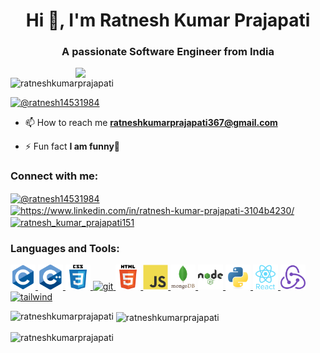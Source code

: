<h1 align="center">Hi 👋, I'm Ratnesh Kumar Prajapati</h1>
<h3 align="center">A passionate Software Engineer from India</h3>
<img align="right" width="400" src="https://miro.medium.com/v2/resize:fit:1360/0*7Q3yvSIv_t0ioJ-Z.gif" />

<p align="left"> <img src="https://komarev.com/ghpvc/?username=ratneshkumarprajapati&label=Profile%20views&color=0e75b6&style=flat" alt="ratneshkumarprajapati" /> </p>

<p align="left"> <a href="https://x.com/Ratnesh_Kumar_4" target="blank"><img src="https://img.shields.io/twitter/follow/@ratnesh14531984?logo=twitter&style=for-the-badge" alt="@ratnesh14531984" /></a> </p>

- 📫 How to reach me **ratneshkumarprajapati367@gmail.com**

- ⚡ Fun fact **I am funny🙂**

<h3 align="left">Connect with me:</h3>
<p align="left">
<a href="https://twitter.com/@ratnesh14531984" target="blank"><img align="center" src="https://raw.githubusercontent.com/rahuldkjain/github-profile-readme-generator/master/src/images/icons/Social/twitter.svg" alt="@ratnesh14531984" height="30" width="40" /></a>
<a href="https://www.linkedin.com/in/ratnesh-kumar-prajapati-3104b4230/" target="blank"><img align="center" src="https://raw.githubusercontent.com/rahuldkjain/github-profile-readme-generator/master/src/images/icons/Social/linked-in-alt.svg" alt="https://www.linkedin.com/in/ratnesh-kumar-prajapati-3104b4230/" height="30" width="40" /></a>
<a href="https://instagram.com/ratnesh_kumar_prajapati151" target="blank"><img align="center" src="https://raw.githubusercontent.com/rahuldkjain/github-profile-readme-generator/master/src/images/icons/Social/instagram.svg" alt="ratnesh_kumar_prajapati151" height="30" width="40" /></a>
</p>

<h3 align="left">Languages and Tools:</h3>
<p align="left"> <a href="https://www.cprogramming.com/" target="_blank" rel="noreferrer"> <img src="https://raw.githubusercontent.com/devicons/devicon/master/icons/c/c-original.svg" alt="c" width="40" height="40"/> </a> <a href="https://www.w3schools.com/cpp/" target="_blank" rel="noreferrer"> <img src="https://raw.githubusercontent.com/devicons/devicon/master/icons/cplusplus/cplusplus-original.svg" alt="cplusplus" width="40" height="40"/> </a> <a href="https://www.w3schools.com/css/" target="_blank" rel="noreferrer"> <img src="https://raw.githubusercontent.com/devicons/devicon/master/icons/css3/css3-original-wordmark.svg" alt="css3" width="40" height="40"/> </a> <a href="https://git-scm.com/" target="_blank" rel="noreferrer"> <img src="https://www.vectorlogo.zone/logos/git-scm/git-scm-icon.svg" alt="git" width="40" height="40"/> </a> <a href="https://www.w3.org/html/" target="_blank" rel="noreferrer"> <img src="https://raw.githubusercontent.com/devicons/devicon/master/icons/html5/html5-original-wordmark.svg" alt="html5" width="40" height="40"/> </a> <a href="https://developer.mozilla.org/en-US/docs/Web/JavaScript" target="_blank" rel="noreferrer"> <img src="https://raw.githubusercontent.com/devicons/devicon/master/icons/javascript/javascript-original.svg" alt="javascript" width="40" height="40"/> </a> <a href="https://www.mongodb.com/" target="_blank" rel="noreferrer"> <img src="https://raw.githubusercontent.com/devicons/devicon/master/icons/mongodb/mongodb-original-wordmark.svg" alt="mongodb" width="40" height="40"/> </a> <a href="https://nodejs.org" target="_blank" rel="noreferrer"> <img src="https://raw.githubusercontent.com/devicons/devicon/master/icons/nodejs/nodejs-original-wordmark.svg" alt="nodejs" width="40" height="40"/> </a> <a href="https://www.python.org" target="_blank" rel="noreferrer"> <img src="https://raw.githubusercontent.com/devicons/devicon/master/icons/python/python-original.svg" alt="python" width="40" height="40"/> </a> <a href="https://reactjs.org/" target="_blank" rel="noreferrer"> <img src="https://raw.githubusercontent.com/devicons/devicon/master/icons/react/react-original-wordmark.svg" alt="react" width="40" height="40"/> </a> <a href="https://redux.js.org" target="_blank" rel="noreferrer"> <img src="https://raw.githubusercontent.com/devicons/devicon/master/icons/redux/redux-original.svg" alt="redux" width="40" height="40"/> </a> <a href="https://tailwindcss.com/" target="_blank" rel="noreferrer"> <img src="https://www.vectorlogo.zone/logos/tailwindcss/tailwindcss-icon.svg" alt="tailwind" width="40" height="40"/> </a> </p>

<p><img align="left" src="https://github-readme-stats.vercel.app/api/top-langs?username=ratneshkumarprajapati&show_icons=true&locale=en&layout=compact" alt="ratneshkumarprajapati" /></p>

<p>&nbsp;<img align="center" src="https://github-readme-stats.vercel.app/api?username=ratneshkumarprajapati&show_icons=true&locale=en" alt="ratneshkumarprajapati" /></p>

<p><img align="center" src="https://github-readme-streak-stats.herokuapp.com/?user=ratneshkumarprajapati&" alt="ratneshkumarprajapati" /></p>

